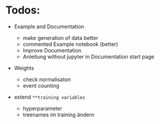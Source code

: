 # Todos:

- Example and Documentation
    - make generation of data better
    - commented Example notebook (better)
    - Improve Documentation
    - Anleitung without jupyter in Documentation start page

- Weights
    - check normalisaton
    - event counting


- extend `**training variables`
    - hyperparameter
    - treenames im training ändern
